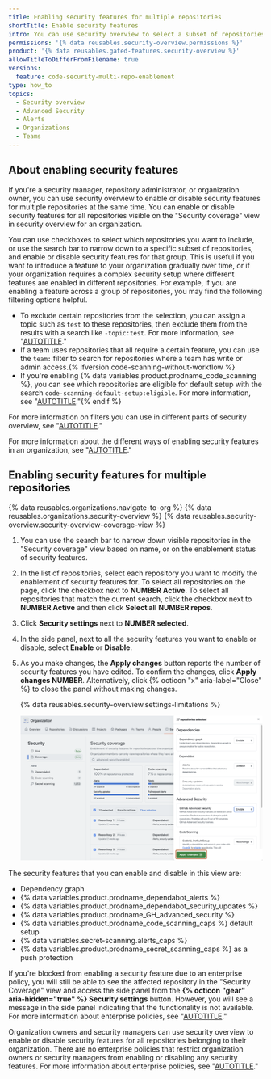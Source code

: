 ```yaml
---
title: Enabling security features for multiple repositories
shortTitle: Enable security features
intro: You can use security overview to select a subset of repositories and enable security features for them all.
permissions: '{% data reusables.security-overview.permissions %}'
product: '{% data reusables.gated-features.security-overview %}'
allowTitleToDifferFromFilename: true
versions:
  feature: code-security-multi-repo-enablement
type: how_to
topics:
  - Security overview
  - Advanced Security
  - Alerts
  - Organizations
  - Teams
---
```


## About enabling security features

If you're a security manager, repository administrator, or organization owner, you can use security overview to enable or disable security features for multiple repositories at the same time. You can enable or disable security features for all repositories visible on the "Security coverage" view in security overview for an organization.

You can use checkboxes to select which repositories you want to include, or use the search bar to narrow down to a specific subset of repositories, and enable or disable security features for that group. This is useful if you want to introduce a feature to your organization gradually over time, or if your organization requires a complex security setup where different features are enabled in different repositories. For example, if you are enabling a feature across a group of repositories, you may find the following filtering options helpful.

- To exclude certain repositories from the selection, you can assign a topic such as `test` to these repositories, then exclude them from the results with a search like `-topic:test`. For more information, see "[AUTOTITLE](/repositories/managing-your-repositorys-settings-and-features/customizing-your-repository/classifying-your-repository-with-topics)."
- If a team uses repositories that all require a certain feature, you can use the `team:` filter to search for repositories where a team has write or admin access.{% ifversion code-scanning-without-workflow %}
- If you're enabling {% data variables.product.prodname_code_scanning %}, you can see which repositories are eligible for default setup with the search `code-scanning-default-setup:eligible`. For more information, see "[AUTOTITLE](/code-security/code-scanning/automatically-scanning-your-code-for-vulnerabilities-and-errors/configuring-code-scanning-at-scale)."{% endif %}

For more information on filters you can use in different parts of security overview, see "[AUTOTITLE](/code-security/security-overview/filtering-alerts-in-security-overview)."

For more information about the different ways of enabling security features in an organization, see "[AUTOTITLE](/code-security/getting-started/securing-your-organization)."

## Enabling security features for multiple repositories

{% data reusables.organizations.navigate-to-org %}
{% data reusables.organizations.security-overview %}
{% data reusables.security-overview.security-overview-coverage-view %}
1. You can use the search bar to narrow down visible repositories in the "Security coverage" view based on name, or on the enablement status of security features.
1. In the list of repositories, select each repository you want to modify the enablement of security features for. To select all repositories on the page, click the checkbox next to **NUMBER Active**. To select all repositories that match the current search, click the checkbox next to **NUMBER Active** and then click **Select all NUMBER repos**.
1. Click **Security settings** next to **NUMBER selected**.
1. In the side panel, next to all the security features you want to enable or disable, select **Enable** or **Disable**.
1. As you make changes, the **Apply changes** button reports the number of security features you have edited. To confirm the changes, click **Apply changes NUMBER**. Alternatively, click {% octicon "x" aria-label="Close" %} to close the panel without making changes.

   {% data reusables.security-overview.settings-limitations %}

   ![Screenshot of the "Security coverage" view with the side panel open. The "Apply changes" button is highlighted in a dark orange outline.](/assets/images/help/security-overview/security-coverage-view-multi-repo-side-panel.png)

The security features that you can enable and disable in this view are:

- Dependency graph
- {% data variables.product.prodname_dependabot_alerts %}
- {% data variables.product.prodname_dependabot_security_updates %}
- {% data variables.product.prodname_GH_advanced_security %}
- {% data variables.product.prodname_code_scanning_caps %} default setup
- {% data variables.secret-scanning.alerts_caps %}
- {% data variables.product.prodname_secret_scanning_caps %} as a push protection

If you're blocked from enabling a security feature due to an enterprise policy, you will still be able to see the affected repository in the "Security Coverage" view and access the side panel from the **{% octicon "gear" aria-hidden="true" %} Security settings** button. However, you will see a message in the side panel indicating that the functionality is not available. For more information about enterprise policies, see "[AUTOTITLE](/admin/policies/enforcing-policies-for-your-enterprise/enforcing-policies-for-code-security-and-analysis-for-your-enterprise)."

Organization owners and security managers can use security overview to enable or disable security features for all repositories belonging to their organization. There are no enterprise policies that restrict organization owners or security managers from enabling or disabling any security features. For more information about enterprise policies, see "[AUTOTITLE](/admin/policies/enforcing-policies-for-your-enterprise/about-enterprise-policies)."

